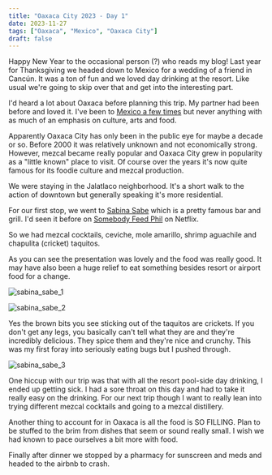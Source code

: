 ```yaml
---
title: "Oaxaca City 2023 - Day 1"
date: 2023-11-27
tags: ["Oaxaca", "Mexico", "Oaxaca City"]
draft: false
---
```


Happy New Year to the occasional person (?) who reads my blog! Last year for Thanksgiving we headed down to Mexico for a wedding of a friend in Cancún. It was a ton of fun and we loved day drinking at the resort. Like usual we're going to skip over that and get into the interesting part.

I'd heard a lot about Oaxaca before planning this trip. My partner had been before and loved it. I've been to [Mexico a few times](https://www.tumblr.com/wereonlyalittlelost/tagged/M%C3%A9xico) but never anything with as much of an emphasis on culture, arts and food.

Apparently Oaxaca City has only been in the public eye for maybe a decade or so. Before 2000 it was relatively unknown and not economically strong. However, mezcal became really popular and Oaxaca City grew in popularity as a "little known" place to visit. Of course over the years it's now quite famous for its foodie culture and mezcal production. 

We were staying in the Jalatlaco neighborhood. It's a short walk to the action of downtown but generally speaking it's more residential. 

For our first stop, we went to [Sabina Sabe](https://www.instagram.com/sabinasabeoaxaca/) which is a pretty famous bar and grill. I'd seen it before on [Somebody Feed Phil](https://en.wikipedia.org/wiki/Somebody_Feed_Phil) on Netflix.

So we had mezcal cocktails, ceviche, mole amarillo, shrimp aguachile and chapulita (cricket) taquitos.

As you can see the presentation was lovely and the food was really good. It may have also been a huge relief to eat something besides resort or airport food for a change.

![sabina_sabe_1](/images/mexico/sabina_sabe_1.png)

![sabina_sabe_2](/images/mexico/sabina_sabe_2.png)

Yes the brown bits you see sticking out of the taquitos are crickets. If you don't get any legs, you basically can't tell what they are and they're incredibly delicious. They spice them and they're nice and crunchy. This was my first foray into seriously eating bugs but I pushed through.

![sabina_sabe_3](/images/mexico/sabina_sabe_3.png)

One hiccup with our trip was that with all the resort pool-side day drinking, I ended up getting sick. I had a sore throat on this day and had to take it really easy on the drinking. For our next trip though I want to really lean into trying different mezcal cocktails and going to a mezcal distillery.

Another thing to account for in Oaxaca is all the food is SO FILLING. Plan to be stuffed to the brim from dishes that seem or sound really small. I wish we had known to pace ourselves a bit more with food.

Finally after dinner we stopped by a pharmacy for sunscreen and meds and headed to the airbnb to crash.